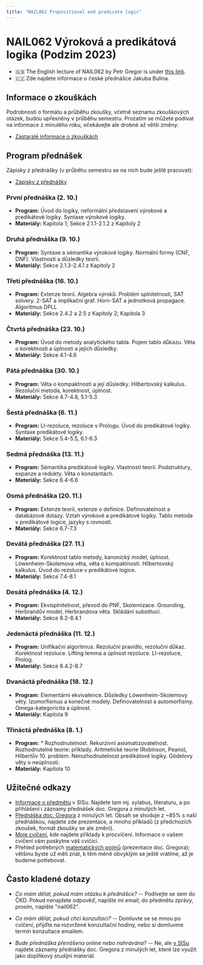 ```yaml
---
title: "NAIL062 Propositional and predicate logic"
---
```


# NAIL062 Výroková a predikátová logika (Podzim 2023)

* 🇬🇧 The English lecture of NAIL062 by Petr Gregor is under [this link](https://ktiml.mff.cuni.cz/~gregor/logics/).
* 🇨🇿 Zde najdete informace o české přednášce Jakuba Bulína.

## Informace o zkouškách

Podrobnosti o formátu a průběhu zkoušky, včetně seznamu zkouškových otázek, budou upřesněny v průběhu semestru. Prozatím se můžete podívat na informace z minulého roku, očekávejte ale drobné až větší změny:

* [Zastaralé informace o zkouškách](files/info-o-zkouskach.pdf)

## Program přednášek

Zápisky z přednášky (v průběhu semestru se na nich bude ještě pracovat):
* [Zápisky z přednášky](https://github.com/jbulin-mff-uk/nail062/raw/main/lecture/lecture-notes/lecture-notes.pdf)

### První přednáška (2. 10.)

* **Program:** Úvod do logiky, neformální představení výrokové a predikátové logiky. Syntaxe výrokové logiky.
* **Materiály:** Kapitola 1; Sekce 2.1.1-2.1.2 z Kapitoly 2

### Druhá přednáška (9. 10.)

* **Program:** Syntaxe a sémantika výrokové logiky. Normální formy (CNF, DNF). Vlastnosti a důsledky teorií.
* **Materiály:** Sekce 2.1.3-2.4.1 z Kapitoly 2 

### Třetí přednáška (16. 10.)

* **Program:** Extenze teorií. Algebra výroků. Problém splnitelnosti, SAT solvery. 2-SAT a implikační graf. Horn-SAT a jednotková propagace. Algoritmus DPLL
* **Materiály:** Sekce 2.4.2 a 2.5 z Kapitoly 2; Kapitola 3

### Čtvrtá přednáška (23. 10.)

* **Program:** Úvod do metody analytického tabla. Pojem tablo důkazu. Věta o korektnosti a úplnosti a jejich důsledky.
* **Materiály:** Sekce 4.1-4.6

### Pátá přednáška (30. 10.)

* **Program:** Věta o kompaktnosti a její důsledky. Hilbertovský kalkulus. Rezoluční metoda, korektnost, úplnost.
* **Materiály:** Sekce 4.7-4.8, 5.1-5.3

### Šestá přednáška (6. 11.)

* **Program:** LI-rezoluce, rezoluce v Prologu. Úvod do predikátové logiky. Syntaxe predikátové logiky.
* **Materiály:** Sekce 5.4-5.5, 6.1-6.3

### Sedmá přednáška (13. 11.)

* **Program:** Sémantika predikátové logiky. Vlastnosti teorií. Podstruktury, expanze a redukty. Věta o konstantách. 
* **Materiály:** Sekce 6.4-6.6

### Osmá přednáška (20. 11.)

* **Program:** Extenze teorií, extenze o definice. Definovatelnost a databázové dotazy. Vztah výrokové a predikátové logiky. Tablo metoda v predikátové logice, jazyky s rovností.
* **Materiály:** Sekce 6.7-7.3

### Devátá přednáška (27. 11.)

* **Program:** Korektnost tablo metody, kanonický model, úplnost. Löwenheim-Skolemova věta, věta o kompaktnosti. Hilbertovský kalkulus. Úvod do rezoluce v predikátové logice.
* **Materiály:** Sekce 7.4-8.1

### Desátá přednáška (4. 12.)

* **Program:** Ekvisplnitelnost, převod do PNF, Skolemizace. Grounding,  Herbrandův model, Herbrandova věta. Skládání substitucí.
* **Materiály:** Sekce 8.2-8.4.1

### Jedenáctá přednáška (11. 12.)

* **Program:** Unifikační algoritmus. Rezoluční pravidlo, rezoluční důkaz. Korektnost rezoluce. Lifting lemma a úplnost rezoluce. LI-rezoluce, Prolog.
* **Materiály:** Sekce 8.4.2-8.7

### Dvanáctá přednáška (18. 12.)

* **Program:** Elementární ekvivalence. Důsledky Löwenheim-Skolemovy věty. Izomorfismus a konečné modely. Definovatelnost a automorfismy. Omega-kategoricita a úplnost.
* **Materiály:** Kapitola 9

### Třináctá přednáška (8. 1.)

* **Program:** * Rozhodnutelnost. Rekurzivní axiomatizovatelnost. Rozhodnutelné teorie: příklady. Aritmetické teorie (Robinson, Peano), Hilbertův 10. problém. Nerozhodnutelnost predikátové logiky. Gödelovy věty o neúplnosti.
* **Materiály:** Kapitola 10

## Užitečné odkazy

* [Informace o předmětu](https://is.cuni.cz/studium/predmety/index.php?do=predmet&kod=NAIL062&skr=2022&fak=11320) v SISu. Najdete tam mj. sylabus, literaturu, a po přihlášení i záznamy přednášek doc. Gregora z minulých let.
* [Přednáška doc. Gregora](http://ktiml.mff.cuni.cz/~gregor/logika/index.html) z minulých let. Obsah se shoduje z ~85% s naší přednáškou, najdete zde prezentace, a mnoho příkladů (z předchozích zkoušek, formát zkoušky se ale změní).
* [Moje cvičení](cviceni/), kde najdete příklady k procvičení. Informace o vašem cvičení vám poskytne váš cvičící.
* Přehled potřebných [matematických pojmů](http://ktiml.mff.cuni.cz/~gregor/logika/VPLdodatek.pdf) (prezentace doc. Gregora); většinu byste už měli znát, k těm méně obvyklým se ještě vrátíme, až je budeme potřebovat.

## Často kladené dotazy

* _Co mám dělat, pokud mám otázku k přednášce?_ -- Podívejte se sem do ČKD. Pokud nenajdete odpověď, napište mi email; do předmětu zprávy, prosím, napište "nail062".

* _Co mám dělat, pokud chci konzultaci?_ -- Domluvte se se mnou po cvičení, přijďte na rozvržené konzultační hodiny, nebo si domluvme termín konzultace emailem.

* _Bude přednáška přenášena online nebo nahrávána?_ -- Ne, ale [v SISu](https://is.cuni.cz/studium/predmety/index.php?do=predmet&kod=NAIL062&skr=2022&fak=11320) najdete záznamy přednášky doc. Gregora z minulých let, které lze využít jako doplňkový studijní materiál.

<!--
## Přednáška

Studijní materiály a další informace k přednášce budou k dispozici na e-learningové platformě Moodle:

* [Výroková a predikátová logika na Moodle](https://dl1.cuni.cz/course/view.php?id=10297)

Prosím, zaregistrujte se do tohoto kurzu, sledujte updaty a odebírejte Moodle zprávy (doporučuji emailovou notifikaci), a používejte diskuzní fórum kdykoliv to bude možné. Jinak mi pošlete email, v tom případě do předmětu napište "nail062".

## Cvičení

Všechny informace k mému cvičení budou také na Moodle, [v témže Moodle kurzu](https://dl1.cuni.cz/course/view.php?id=10297). Cvičení má vlastní diskuzní fórum, a pokud mi budete psát email, napište, prosím, do předmětu kromě "nail062" také "cvičení".
-->